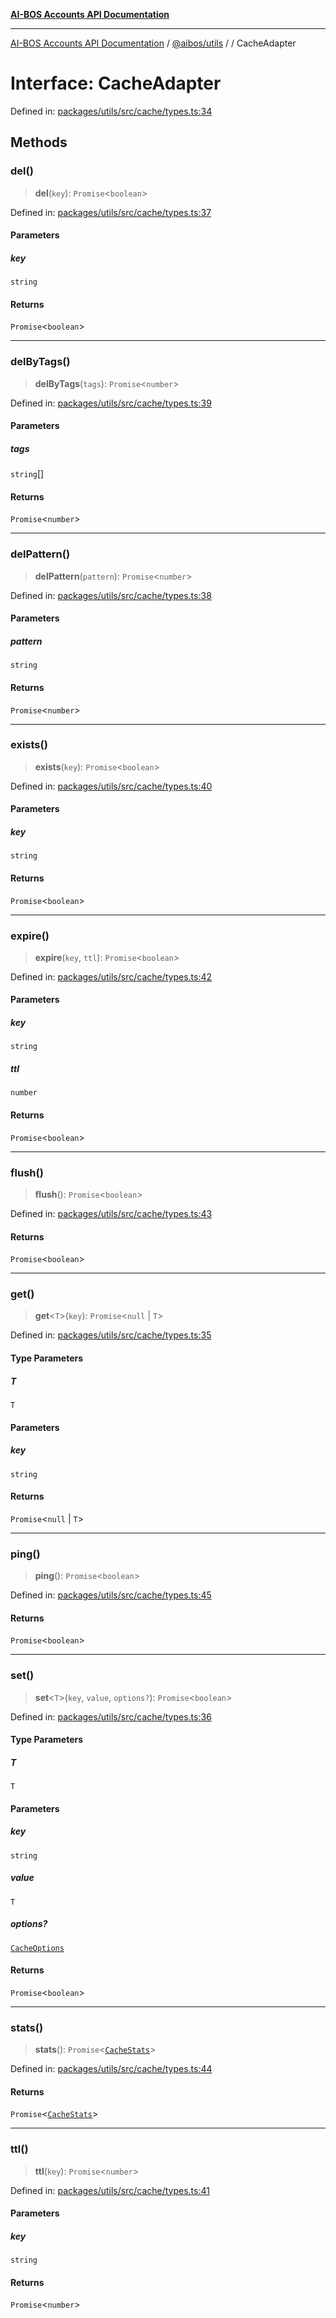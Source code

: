 [**AI-BOS Accounts API Documentation**](../../../README.md)

***

[AI-BOS Accounts API Documentation](../../../README.md) / [@aibos/utils](../README.md) / [](../README.md) / CacheAdapter

# Interface: CacheAdapter

Defined in: [packages/utils/src/cache/types.ts:34](https://github.com/pohlai88/accounts/blob/48103fb36d28b2b9bfb33472b6de2f719773cde9/packages/utils/src/cache/types.ts#L34)

## Methods

### del()

> **del**(`key`): `Promise`\<`boolean`\>

Defined in: [packages/utils/src/cache/types.ts:37](https://github.com/pohlai88/accounts/blob/48103fb36d28b2b9bfb33472b6de2f719773cde9/packages/utils/src/cache/types.ts#L37)

#### Parameters

##### key

`string`

#### Returns

`Promise`\<`boolean`\>

***

### delByTags()

> **delByTags**(`tags`): `Promise`\<`number`\>

Defined in: [packages/utils/src/cache/types.ts:39](https://github.com/pohlai88/accounts/blob/48103fb36d28b2b9bfb33472b6de2f719773cde9/packages/utils/src/cache/types.ts#L39)

#### Parameters

##### tags

`string`[]

#### Returns

`Promise`\<`number`\>

***

### delPattern()

> **delPattern**(`pattern`): `Promise`\<`number`\>

Defined in: [packages/utils/src/cache/types.ts:38](https://github.com/pohlai88/accounts/blob/48103fb36d28b2b9bfb33472b6de2f719773cde9/packages/utils/src/cache/types.ts#L38)

#### Parameters

##### pattern

`string`

#### Returns

`Promise`\<`number`\>

***

### exists()

> **exists**(`key`): `Promise`\<`boolean`\>

Defined in: [packages/utils/src/cache/types.ts:40](https://github.com/pohlai88/accounts/blob/48103fb36d28b2b9bfb33472b6de2f719773cde9/packages/utils/src/cache/types.ts#L40)

#### Parameters

##### key

`string`

#### Returns

`Promise`\<`boolean`\>

***

### expire()

> **expire**(`key`, `ttl`): `Promise`\<`boolean`\>

Defined in: [packages/utils/src/cache/types.ts:42](https://github.com/pohlai88/accounts/blob/48103fb36d28b2b9bfb33472b6de2f719773cde9/packages/utils/src/cache/types.ts#L42)

#### Parameters

##### key

`string`

##### ttl

`number`

#### Returns

`Promise`\<`boolean`\>

***

### flush()

> **flush**(): `Promise`\<`boolean`\>

Defined in: [packages/utils/src/cache/types.ts:43](https://github.com/pohlai88/accounts/blob/48103fb36d28b2b9bfb33472b6de2f719773cde9/packages/utils/src/cache/types.ts#L43)

#### Returns

`Promise`\<`boolean`\>

***

### get()

> **get**\<`T`\>(`key`): `Promise`\<`null` \| `T`\>

Defined in: [packages/utils/src/cache/types.ts:35](https://github.com/pohlai88/accounts/blob/48103fb36d28b2b9bfb33472b6de2f719773cde9/packages/utils/src/cache/types.ts#L35)

#### Type Parameters

##### T

`T`

#### Parameters

##### key

`string`

#### Returns

`Promise`\<`null` \| `T`\>

***

### ping()

> **ping**(): `Promise`\<`boolean`\>

Defined in: [packages/utils/src/cache/types.ts:45](https://github.com/pohlai88/accounts/blob/48103fb36d28b2b9bfb33472b6de2f719773cde9/packages/utils/src/cache/types.ts#L45)

#### Returns

`Promise`\<`boolean`\>

***

### set()

> **set**\<`T`\>(`key`, `value`, `options?`): `Promise`\<`boolean`\>

Defined in: [packages/utils/src/cache/types.ts:36](https://github.com/pohlai88/accounts/blob/48103fb36d28b2b9bfb33472b6de2f719773cde9/packages/utils/src/cache/types.ts#L36)

#### Type Parameters

##### T

`T`

#### Parameters

##### key

`string`

##### value

`T`

##### options?

[`CacheOptions`](CacheOptions.md)

#### Returns

`Promise`\<`boolean`\>

***

### stats()

> **stats**(): `Promise`\<[`CacheStats`](CacheStats.md)\>

Defined in: [packages/utils/src/cache/types.ts:44](https://github.com/pohlai88/accounts/blob/48103fb36d28b2b9bfb33472b6de2f719773cde9/packages/utils/src/cache/types.ts#L44)

#### Returns

`Promise`\<[`CacheStats`](CacheStats.md)\>

***

### ttl()

> **ttl**(`key`): `Promise`\<`number`\>

Defined in: [packages/utils/src/cache/types.ts:41](https://github.com/pohlai88/accounts/blob/48103fb36d28b2b9bfb33472b6de2f719773cde9/packages/utils/src/cache/types.ts#L41)

#### Parameters

##### key

`string`

#### Returns

`Promise`\<`number`\>
